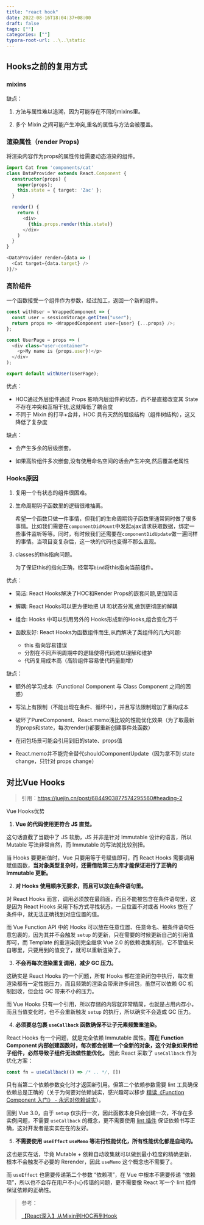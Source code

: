 ```yaml
---
title: "react hook"
date: 2022-08-16T18:04:37+08:00
draft: false
tags: [""]
categories: [""]
typora-root-url: ..\..\static
---
```


## Hooks之前的复用方式

### mixins

缺点：

1. 方法与属性难以追溯，因为可能存在不同的mixins里。

2. 多个 Mixin 之间可能产生冲突,重名的属性与方法会被覆盖。

   

### 渲染属性（render Props)

将渲染内容作为props的属性传给需要动态渲染的组件。

```typescript
import Cat from 'components/cat'
class DataProvider extends React.Component {
  constructor(props) {
    super(props);
    this.state = { target: 'Zac' };
  }

  render() {
    return (
      <div>
        {this.props.render(this.state)}
      </div>
    )
  }
}

<DataProvider render={data => (
  <Cat target={data.target} />
)}/>

```

### 高阶组件

一个函数接受一个组件作为参数，经过加工，返回一个新的组件。

```typescript
const withUser = WrappedComponent => {
  const user = sessionStorage.getItem("user");
  return props => <WrappedComponent user={user} {...props} />;
};

const UserPage = props => (
  <div class="user-container">
    <p>My name is {props.user}!</p>
  </div>
);

export default withUser(UserPage);

```

优点：

- HOC通过外层组件通过 Props 影响内层组件的状态，而不是直接改变其 State不存在冲突和互相干扰,这就降低了耦合度
- 不同于 Mixin 的打平+合并，HOC 具有天然的层级结构（组件树结构），这又降低了复杂度

缺点：

- 会产生多余的层级嵌套。

- 如果高阶组件多次嵌套,没有使用命名空间的话会产生冲突,然后覆盖老属性

  

### Hooks原因

1. 复用一个有状态的组件很困难。

2. 生命周期钩子函数里的逻辑很难抽离。

   希望一个函数只做一件事情，但我们的生命周期钩子函数里通常同时做了很多事情。比如我们需要在`componentDidMount`中发起ajax请求获取数据，绑定一些事件监听等等。同时，有时候我们还需要在`componentDidUpdate`做一遍同样的事情。当项目变复杂后，这一块的代码也变得不那么直观。

3. classes的this指向问题。

   为了保证this的指向正确，经常写`bind`将this指向当前组件。

优点：

- 简洁: React Hooks解决了HOC和Render Props的嵌套问题,更加简洁

- 解耦: React Hooks可以更方便地把 UI 和状态分离,做到更彻底的解耦

- 组合: Hooks 中可以引用另外的 Hooks形成新的Hooks,组合变化万千

- 函数友好: React Hooks为函数组件而生,从而解决了类组件的几大问题:
  - this 指向容易错误
  - 分割在不同声明周期中的逻辑使得代码难以理解和维护
  - 代码复用成本高（高阶组件容易使代码量剧增）

缺点：

- 额外的学习成本（Functional Component 与 Class Component 之间的困惑）

- 写法上有限制（不能出现在条件、循环中），并且写法限制增加了重构成本

- 破坏了PureComponent、React.memo浅比较的性能优化效果（为了取最新的props和state，每次render()都要重新创建事件处函数）

- 在闭包场景可能会引用到旧的state、props值

- React.memo并不能完全替代shouldComponentUpdate（因为拿不到 state change，只针对 props change）




## 对比Vue Hooks

> 引用：https://juejin.cn/post/6844903877574295560#heading-2

Vue Hooks优势

1. **Vue 的代码使用更符合 JS 直觉。**

这句话直截了当戳中了 JS 软肋，JS 并非是针对 Immutable 设计的语言，所以 Mutable 写法非常自然，而 Immutable 的写法就比较别扭。

当 Hooks 要更新值时，Vue 只要用等于号赋值即可，而 React Hooks 需要调用赋值函数，**当对象类型复杂时，还需借助第三方库才能保证进行了正确的 Immutable 更新。**

2. **对 Hooks 使用顺序无要求，而且可以放在条件语句里。**

对 React Hooks 而言，调用必须放在最前面，而且不能被包含在条件语句里，这是因为 React Hooks 采用下标方式寻找状态，一旦位置不对或者 Hooks 放在了条件中，就无法正确找到对应位置的值。

而 Vue Function API 中的 Hooks 可以放在任意位置、任意命名、被条件语句任意包裹的，因为其并不会触发 `setup` 的更新，只在需要的时候更新自己的引用值即可，而 Template 的重渲染则完全继承 Vue 2.0 的依赖收集机制，它不管值来自哪里，只要用到的值变了，就可以重新渲染了。

3. **不会再每次渲染重复调用，减少 GC 压力。**

这确实是 React Hooks 的一个问题，所有 Hooks 都在渲染闭包中执行，每次重渲染都有一定性能压力，而且频繁的渲染会带来许多闭包，虽然可以依赖 GC 机制回收，但会给 GC 带来不小的压力。

而 Vue Hooks 只有一个引用，所以存储的内容就非常精简，也就是占用内存小，而且当值变化时，也不会重新触发 `setup` 的执行，所以确实不会造成 GC 压力。

4. **必须要总包裹 `useCallback` 函数确保不让子元素频繁重渲染。**

React Hooks 有一个问题，就是完全依赖 Immutable 属性。**而在 Function Component 内部创建函数时，每次都会创建一个全新的对象，这个对象如果传给子组件，必然导致子组件无法做性能优化。** 因此 React 采取了 `useCallback` 作为优化方案：

```javascript
const fn = useCallback(() => /* .. */, [])
```

只有当第二个依赖参数变化时才返回新引用。但第二个依赖参数需要 lint 工具确保依赖总是正确的（关于为何要对依赖诚实，感兴趣可以移步 [精读《Function Component 入门》 - 永远对依赖诚实](https://link.juejin.cn?target=https%3A%2F%2Fgithub.com%2Fdt-fe%2Fweekly%2Fblob%2Fv2%2F104.%E7%B2%BE%E8%AF%BB%E3%80%8AFunction%20Component%20%E5%85%A5%E9%97%A8%E3%80%8B.md%23%E6%B0%B8%E8%BF%9C%E5%AF%B9%E4%BE%9D%E8%B5%96%E9%A1%B9%E8%AF%9A%E5%AE%9E)）。

回到 Vue 3.0，由于 `setup` 仅执行一次，因此函数本身只会创建一次，不存在多实例问题，不需要 `useCallback` 的概念，更不需要使用 [lint 插件](https://link.juejin.cn?target=https%3A%2F%2Fwww.npmjs.com%2Fpackage%2Feslint-plugin-react-hooks) 保证依赖书写正确，这对开发者是实实在在的友好。

5. **不需要使用 `useEffect` `useMemo` 等进行性能优化，所有性能优化都是自动的。**

这也是实在话，毕竟 Mutable + 依赖自动收集就可以做到最小粒度的精确更新，根本不会触发不必要的 Rerender，因此 `useMemo` 这个概念也不需要了。

而 `useEffect` 也需要传递第二个参数 “依赖项”，在 Vue 中根本不需要传递 “依赖项”，所以也不会存在用户不小心传错的问题，更不需要像 React 写一个 lint 插件保证依赖的正确性。



> 参考：
>
> [【React深入】从Mixin到HOC再到Hook](https://juejin.cn/post/6844903815762673671)